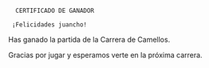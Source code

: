       CERTIFICADO DE GANADOR

     ¡Felicidades juancho!

Has ganado la partida de la Carrera de Camellos.

Gracias por jugar y esperamos verte en la próxima carrera.
